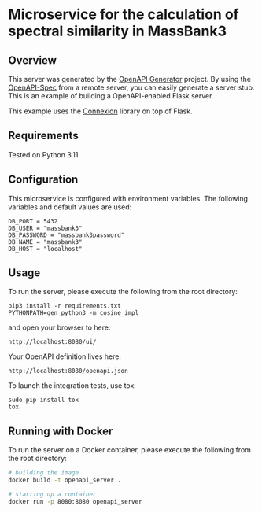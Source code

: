 # Microservice for the calculation of spectral similarity in MassBank3

## Overview
This server was generated by the [OpenAPI Generator](https://openapi-generator.tech) project. By using the
[OpenAPI-Spec](https://openapis.org) from a remote server, you can easily generate a server stub.  This
is an example of building a OpenAPI-enabled Flask server.

This example uses the [Connexion](https://github.com/zalando/connexion) library on top of Flask.

## Requirements
Tested on Python 3.11

## Configuration
This microservice is configured with environment variables. The following variables and 
default values are used:
```
DB_PORT = 5432
DB_USER = "massbank3"
DB_PASSWORD = "massbank3password"
DB_NAME = "massbank3"
DB_HOST = "localhost"
```

## Usage
To run the server, please execute the following from the root directory:

```
pip3 install -r requirements.txt
PYTHONPATH=gen python3 -m cosine_impl
```

and open your browser to here:

```
http://localhost:8080/ui/
```

Your OpenAPI definition lives here:

```
http://localhost:8080/openapi.json
```

To launch the integration tests, use tox:
```
sudo pip install tox
tox
```

## Running with Docker

To run the server on a Docker container, please execute the following from the root directory:

```bash
# building the image
docker build -t openapi_server .

# starting up a container
docker run -p 8080:8080 openapi_server
```